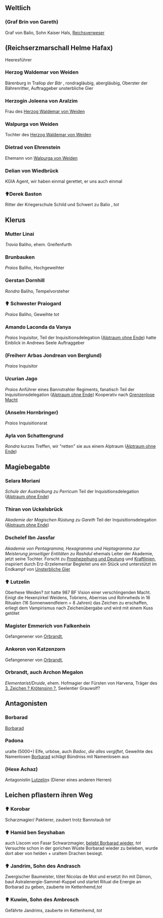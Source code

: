 ## Weltlich

### (Graf Brin von Gareth)
Graf von Balio, Sohn Kaiser Hals, [Reichsverweser](Geschichte.md#21.%20Ingerim%2022%20Hal)
## (Reichserzmarschall Helme Hafax)
Heeresführer
### Herzog Waldemar von Weiden
Bärenburg in Trallop
*der Bär* , rondragläubig, abergläubig, Oberster der Bährenritter, Auftraggeber unsterbliche Gier
### Herzogin Joleena von Aralzim
Frau des [Herzog Waldemar von Weiden](#Herzog%20Waldemar%20von%20Weiden)
### Walpurga von Weiden
Tochter des [Herzog Waldemar von Weiden](#Herzog%20Waldemar%20von%20Weiden)
### Dietrad von Ehrenstein
Ehemann von [Walpurga von Weiden](#Walpurga%20von%20Weiden)
### Delian von Wiedbrück
KGIA Agent, wir haben einmal gerettet, er uns auch einmal
### ✟Derek Baston
Ritter der Kriegerschule Schild und Schwert zu Balio , *tot*



## Klerus

### Mutter Linai
*Travia*
Baliho, ehem. Greifenfurth
### Brunbauken
*Praios*
Baliho, Hochgeweihter

### Gerstan Dornhill
*Rondra*
Baliho, Tempelvorsteher

### ✟ Schwester Praiogard
*Praios*
Baliho, Geweihte *tot*

### Amando Laconda da Vanya
*Praios*
Inquisitor, 
Teil der Inquisitionsdelegation ([Alptraum ohne Ende](Geschichte.md#Alptraum%20ohne%20Ende))
hatte Einblick in Andrews Seele
Auftraggeber 

### (Freiherr Arbas Jondrean von Berglund)
*Praios*
Inquisitor
### Ucurian Jago
*Praios*
Anführer eines Bannstrahler Regiments, fanatisch
Teil der Inquisitionsdelegation ([Alptraum ohne Ende](Geschichte.md#Alptraum%20ohne%20Ende))
Kooperativ nach [Grenzenlose Macht](Geschichte.md#Grenzenlose%20Macht)

### (Anselm Hornbringer)
*Praios*
Inquisitionsrat
### Ayla von Schattengrund
*Rondra*
kurzes Treffen, wir "retten" sie aus einem Alptraum  ([Alptraum ohne Ende](Geschichte.md#Alptraum%20ohne%20Ende))
## Magiebegabte
### Selara Moriani 
*Schule der Austreibung zu Perricum*
Teil der Inquisitionsdelegation ([Alptraum ohne Ende](Geschichte.md#Alptraum%20ohne%20Ende))
### Thiran von Uckelsbrück
*Akademie der Magischen Rüstung zu Gareth*
Teil der Inquisitionsdelegation ([Alptraum ohne Ende](Geschichte.md#Alptraum%20ohne%20Ende))
### Dschelef Ibn Jassfar
*Akademie von Pentagramma, Hexagramma und Heptagramma zur Meisterung jenseitiger Entitäten zu Rashdul*
ehemals Leiter der Akademie, jetzt seine Tochter. Forscht zu [Prophezeihung und Deutung](Prophezeihung%20und%20Deutung.md)  und [Kraftlinien](Notizen/Kraftlinien.md), inspiriert durch Erz-Erzelementar
Begleitet uns ein Stück und unterstützt im Endkampf von [Unsterbliche Gier](Geschichte.md#Unsterbliche%20Gier)

### ✟ Lutzelin
Oberhexe Weiden? *tot*
hatte 987 BF Vision einer verschlingenden Macht. Einigt die Hexenzirkel Weidens, Tobriens, Abernias und Rohrwheds in 16 Ritualen (16 Sonnenwendfeiern = 8 Jahren) das Zeichen zu erschaffen, erliegt dem Vampirismus nach Zeichenübergabe und wird mit einem Kuss getötet 

### Magister Emmerich von Falkenhein
Gefangenener von [Orbrandt](#Orbrandt), 

### Ankoron von Katzenzorn
Gefangenener von [Orbrandt](#Orbrandt), 

### Orbrandt, auch Archon Megalon
*Elementarist/Druide*, ehem. Hofmagier der Fürsten von Harvena, Träger des [3. Zeichen ? Krötensinn ?](Notizen/3.%20Zeichen%20?%20Krötensinn%20?.md), Seelentier Grauwolf?

## Antagonisten

### Borbarad 
[Borbarad](Borbarad.md)
### Padona 
uralte (5000+) Elfe, urböse, auch *Badoc*, *die alles vergiftet*, Geweihte des Namenlosen
[Borbarad](Borbarad.md) schlägt Bündniss mit Namenlosem aus

### (Hexe Achaz)
Antagonistin [Lutzelin](#Lutzelin)s (Diener eines anderen Herren)

## Leichen pflastern ihren Weg

### ✟ Korobar
Scharzmagier/ Paktierer, zaubert trotz Bannstaub *tot*
### ✟ Hamid ben Seyshaban
auch Liscom von Fasar
Schwarzmagier, [belebt Borbarad wieder](Geschichte.md#2.%20Rahja%2022%20Hal), *tot*
Versuchte schon in der gorichen Wüste Borbarad wieder zu beleben, wurde dort aber von helden + uraltem Drachen besiegt.

### ✟ Jandrim, Sohn des Andrasch
Zwergischer Baumeister, tötet Nicolas de Mot und ersetzt ihn mit Dämon, baut Astralenergie-Sammel-Kuppel und startet Ritual die Energie an Borbarad zu geben, zauberte im Kettenhemd,*tot*

### ✟ Kuwim, Sohn des Ambrosch
Gefährte Jandrims, zauberte im Kettenhemd, *tot*




